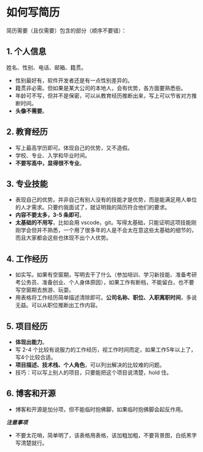 # 如何写简历

简历需要（且仅需要）包含的部分（顺序不要错）：

## 1. 个人信息

姓名、性别、电话、邮箱、籍贯。

- 性别最好有，软件开发者还是有一点性别差异的。
- 籍贯非必需。但如果是某大公司的本地人，会有优势，各方面要熟悉些。
- 年龄可不写，但并不是保密，可以从教育经历推断出来，写上可以节省对方推断时间。
- **头像不需要**。

## 2. 教育经历

- 写上最高学历即可。体现自己的优势，又不造假。
- 学校、专业、入学和毕业时间。
- **不要写高中，显得很不专业**。

## 3. 专业技能

- 表现自己的优势。并非自己有别人没有的技能才是优势，而是能满足用人单位的人才需求。只要约我面试了，就证明我的简历符合他们的要求。
- **内容不要太多，3-5 条即可**。
- **太基础的不用写**，比如会用 vscode，git。写得太基础，只能证明这项技能刚刚学会但并不熟悉，一个用了很多年的人是不会太在意这些太基础的细节的，而且大家都会这些也体现不出个人优势。

## 4. 工作经历

- 如实写。如果有空窗期，写明去干了什么（参加培训、学习新技能、准备考研考公务员、准备创业、个人身体原因），如果工作有断档，不能留白，也不要写空窗期去旅游、玩耍。
- 用表格将工作经历简单描述清除即可。**公司名称、职位、入职离职时间**，多说无益。可以从职位推断出工作内容。

## 5. 项目经历

- **体现出能力**。
- 写 2-4 个比较有说服力的工作经历，视工作时间而定，如果工作5年以上了，写4个比较合适。
- **项目描述、技术栈、个人角色**，可以列出解决的比较难的问题。
- 技巧：可以写上别人的项目，只要能把这个项目说清楚，hold 住。

## 6. 博客和开源

- 博客和开源是加分项，但不能临时抱佛脚，如果临时抱佛脚会起反作用。


***注意事项***

- 不要太花哨，简单明了，该表格用表格，该加粗加粗，不要背景图，白纸黑字写清楚就行。
